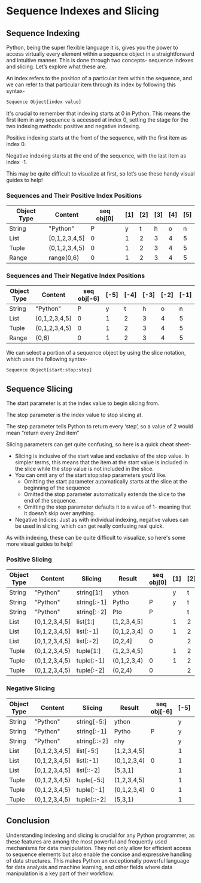 # Sequence Indexes and Slicing

## Sequence Indexing

Python, being the super flexible language it is, gives you the power to access virtually every element within a sequence object in a straightforward and intuitive manner. This is done through two concepts- sequence indexes and slicing. Let’s explore what these are.

An index refers to the position of a particular item within the sequence, and we can refer to that particular item through its index by following this syntax-

```python
Sequence Object[index value]
```

It's crucial to remember that indexing starts at 0 in Python. This means the first item in any sequence is accessed at index 0, setting the stage for the two indexing methods: positive and negative indexing. 

Positive indexing starts at the front of the sequence, with the first item as index 0.

Negative indexing starts at the end of the sequence, with the last item as index -1.

This may be quite difficult to visualize at first, so let’s use these handy visual guides to help!

### Sequences and Their Positive Index Positions

| Object Type | Content       | seq obj[0] | [1] | [2] | [3] | [4] | [5] |
|-------------|---------------|------------|-----|-----|-----|-----|-----|
| String      | "Python"      | P          | y   | t   | h   | o   | n   |
| List        | [0,1,2,3,4,5] | 0          | 1   | 2   | 3   | 4   | 5   |
| Tuple       | (0,1,2,3,4,5) | 0          | 1   | 2   | 3   | 4   | 5   |
| Range       |  range(0,6)   | 0          | 1   | 2   | 3   | 4   | 5   |

### Sequences and Their Negative Index Positions

| Object Type | Content       | seq obj[-6] | [-5] | [-4] | [-3] | [-2] | [-1] |
|-------------|---------------|-------------|------|------|------|------|------|
| String      | "Python"      | P           | y    | t    | h    | o    | n    |
| List        | [0,1,2,3,4,5] | 0           | 1    | 2    | 3    | 4    | 5    |
| Tuple       | (0,1,2,3,4,5) | 0           | 1    | 2    | 3    | 4    | 5    |
| Range       | (0,6)         | 0           | 1    | 2    | 3    | 4    | 5    |

We can select a portion of a sequence object by using the slice notation, which uses the following syntax-

```Python
Sequence Object[start:stop:step]
```

## Sequence Slicing

The start parameter is at the index value to begin slicing from.

The stop parameter is the index value to stop slicing at.

The step parameter tells Python to return every ‘step’, so a value of 2 would mean “return every 2nd item”

Slicing parameters can get quite confusing, so here is a quick cheat sheet-
* Slicing is inclusive of the start value and exclusive of the stop value. In simpler terms, this means that the item at the start value is included in the slice while the stop value is not included in the slice.
* You can omit any of the start:stop:step parameters you’d like.
    * Omitting the start parameter automatically starts at the slice at the beginning of the sequence
    * Omitted the stop parameter automatically extends the slice to the end of the sequence.
    * Omitting the step parameter defaults it to a value of 1- meaning that it doesn’t skip over anything.
* Negative Indices: Just as with individual indexing, negative values can be used in slicing, which can get really confusing real quick.

As with indexing, these can be quite difficult to visualize, so here's some more visual guides to help!

### Positive Slicing

| Object Type | Content    | Slicing     | Result   | seq obj[0] | [1] | [2] | [3] | [4] | [5] |
|-------------|------------|-------------|----------|------------|-----|-----|-----|-----|-----|
| String      | "Python"   | string[1:]  | ython         |       | y   | t   | h   | o   | n   |
| String      | "Python"   | string[:-1] | Pytho         | P     | y   | t   | h   | o   |     |
| String      | "Python"   | string[:-2] | Pto           | P     |     | t   |     | o   |     |
| List        | [0,1,2,3,4,5] | list[1:] | [1,2,3,4,5]   |       | 1   | 2   | 3   | 4   | 5   |
| List        | [0,1,2,3,4,5] | list[:-1] | [0,1,2,3,4]  | 0     | 1   | 2   | 3   | 4   |     |
| List        | [0,1,2,3,4,5] | list[:-2] | [0,2,4]      | 0     |     | 2   |     | 4   |     |
| Tuple       | (0,1,2,3,4,5) | tuple[1:] | (1,2,3,4,5)  |       | 1   | 2   | 3   | 4   | 5   |
| Tuple       | (0,1,2,3,4,5) | tuple[:-1] | (0,1,2,3,4) | 0     | 1   | 2   | 3   | 4   |     |
| Tuple       | (0,1,2,3,4,5) | tuple[:-2] | (0,2,4)     | 0     |     | 2   |     | 4   |     |

### Negative Slicing

| Object Type | Content       | Slicing      | Result     | seq obj[-6] | [-5] | [-4] | [-3] | [-2] | [-1] |
|-------------|---------------|--------------|------------|-------------|------|------|------|------|------|
| String      | "Python"      | string[-5:]  | ython      |             | y    | t    | h    | o    | n    |
| String      | "Python"      | string[:-1]  | Pytho      | P           | y    | t    | h    | o    |      |
| String      | "Python"      | string[::-2]  | nhy       |             | y    |      | h    |      | n    |
| List        | [0,1,2,3,4,5] | list[-5:]    | [1,2,3,4,5]|             | 1    | 2    | 3    | 4    | 5    |
| List        | [0,1,2,3,4,5] | list[:-1]    | [0,1,2,3,4]| 0           | 1    | 2    | 3    | 4    |      |
| List        | [0,1,2,3,4,5] | list[::-2]    | [5,3,1]   |             | 1    |      | 3    |      | 5    |
| Tuple       | (0,1,2,3,4,5) | tuple[-5:]   | (1,2,3,4,5)|             | 1    | 2    | 3    | 4    | 5    |
| Tuple       | (0,1,2,3,4,5) | tuple[:-1]   | (0,1,2,3,4)| 0           | 1    | 2    | 3    | 4    |      |
| Tuple       | (0,1,2,3,4,5) | tuple[::-2]   | (5,3,1)   |             | 1    |      | 3    |      | 5    |

## Conclusion

Understanding indexing and slicing is crucial for any Python programmer, as these features are among the most powerful and frequently used mechanisms for data manipulation. They not only allow for efficient access to sequence elements but also enable the concise and expressive handling of data structures. This makes Python an exceptionally powerful language for data analysis and machine learning, and other fields where data manipulation is a key part of their workflow.